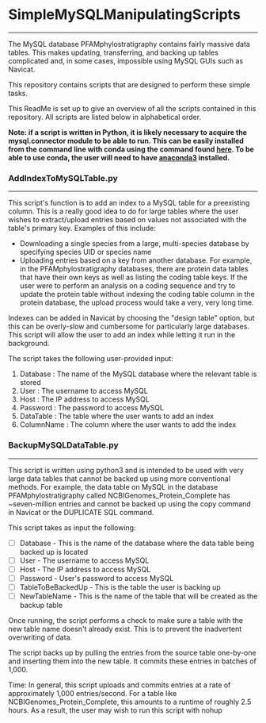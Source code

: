 

# SimpleMySQLManipulatingScripts
--------------------------------------

The MySQL database PFAMphylostratigraphy contains fairly massive data tables. This makes updating, transferring, and backing up tables complicated and, in some cases, impossible using MySQL GUIs such as Navicat.

This repository contains scripts that are designed to perform these simple tasks. 

This ReadMe is set up to give an overview of all the scripts contained in this repository. All scripts are listed below in alphabetical order.

**Note: if a script is written in Python, it is likely necessary to acquire the mysql.connector module to be able to run. This can be easily installed from the command line with conda using the command found [here](https://anaconda.org/anaconda/mysql-connector-python). To be able to use conda, the user will need to have [anaconda3](https://www.anaconda.com/download/) installed.**

### AddIndexToMySQLTable.py
--------------
This script's function is to add an index to a MySQL table for a preexisting column. This is a really good idea to do for large tables where the user wishes to extract/upload entries based on values not associated with the table's primary key. Examples of this include:

   - Downloading a single species from a large, multi-species database by specifying species UID or species name
   - Uploading entries based on a key from another database. For example, in the PFAMphylostratigraphy databases, there are protein data tables that have their own keys as well as listing the coding table keys. If the user were to perform an analysis on a coding sequence and try to update the protein table without indexing the coding table column in the protein database, the upload process would take a very, very long time. 

Indexes can be added in Navicat by choosing the "design table" option, but this can be overly-slow and cumbersome for particularly large databases. This script will allow the user to add an index while letting it run in the background.

The script takes the following user-provided input:

   1) Database   : The name of the MySQL database where the relevant table is stored
   2) User       : The username to access MySQL
   3) Host       : The IP address to access MySQL
   4) Password   : The password to access MySQL
   5) DataTable  : The table where the user wants to add an index
   6) ColumnName : The column where the user wants to add the index



### BackupMySQLDataTable.py
--------------
This script is written using python3 and is intended to be used with very large data tables that cannot be backed up using more conventional methods. For example, the data table on MySQL in the database PFAMphylostratigraphy called NCBIGenomes_Protein_Complete has ~seven-million entries and cannot be backed up using the copy command in Navicat or the DUPLICATE SQL command.

This script takes as input the following:

  - [ ] Database - This is the name of the database where the data table being backed up is located
  - [ ] User - The username to access MySQL
  - [ ] Host - The IP address to access MySQL
  - [ ] Password - User's password to access MySQL
  - [ ] TableToBeBackedUp - This is the table the user is backing up
  - [ ] NewTableName - This is the name of the table that will be created as the backup table
  
Once running, the script performs a check to make sure a table with the new table name doesn't already exist. This is to prevent the inadvertent overwriting of data.

The script backs up by pulling the entries from the source table one-by-one and inserting them into the new table. It commits these entries in batches of 1,000. 

Time: In general, this script uploads and commits entries at a rate of approximately 1,000 entries/second. For a table like NCBIGenomes_Protein_Complete, this amounts to a runtime of roughly 2.5 hours. As a result, the user may wish to run this script with nohup 
